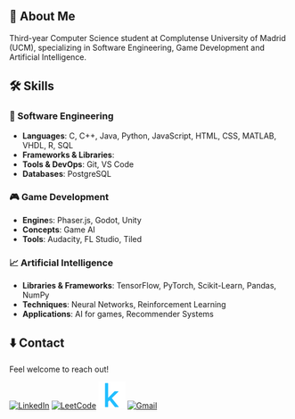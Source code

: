 ## 📝 About Me

Third-year Computer Science student at Complutense University of Madrid (UCM), specializing in Software Engineering, Game Development and Artificial Intelligence.

## 🛠 Skills

### 🚀 Software Engineering

- **Languages**: C, C++, Java, Python, JavaScript, HTML, CSS, MATLAB, VHDL, R, SQL
- **Frameworks & Libraries**: 
- **Tools & DevOps**: Git, VS Code
- **Databases**: PostgreSQL

### 🎮 Game Development

- **Engine**s: Phaser.js, Godot, Unity
- **Concepts**: Game AI
- **Tools**: Audacity, FL Studio, Tiled

### 📈 Artificial Intelligence

- **Libraries & Frameworks**: TensorFlow, PyTorch, Scikit-Learn, Pandas, NumPy
- **Techniques**: Neural Networks, Reinforcement Learning
- **Applications**: AI for games, Recommender Systems

## ⬇️ Contact

Feel welcome to reach out!

 [![LinkedIn](https://img.icons8.com/ios-filled/50/0072b1/linkedin.png)](https://www.linkedin.com/in/hibjan/) 
 [![LeetCode](https://img.icons8.com/?size=50&id=9L16NypUzu38&format=png&color=000000)](https://leetcode.com/u/hibjan/)
 [![Kaggle](utils/4373210_kaggle_logo_logos_icon.png)](https://www.kaggle.com/juanandrshibjan) 
 [![Gmail](https://img.icons8.com/ios-filled/50/ea4335/gmail.png)](mailto:hibjanjuan@gmail.com) 
